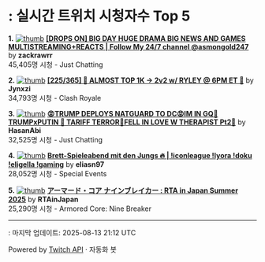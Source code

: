 # : 실시간 트위치 시청자수 Top 5

**1.** [![thumb](https://static-cdn.jtvnw.net/previews-ttv/live_user_zackrawrr-320x180.jpg)](https://twitch.tv/zackrawrr)
**[[DROPS ON] BIG DAY HUGE DRAMA BIG NEWS AND GAMES MULTISTREAMING+REACTS | Follow My 24/7 channel @asmongold247](https://twitch.tv/zackrawrr)** by **zackrawrr**<br>45,405명 시청  - Just Chatting

**2.** [![thumb](https://static-cdn.jtvnw.net/previews-ttv/live_user_jynxzi-320x180.jpg)](https://twitch.tv/Jynxzi)
**[[225/365] 🚨 ALMOST TOP 1K -> 2v2 w/ RYLEY @ 6PM ET 🚨](https://twitch.tv/Jynxzi)** by **Jynxzi**<br>34,793명 시청  - Clash Royale

**3.** [![thumb](https://static-cdn.jtvnw.net/previews-ttv/live_user_hasanabi-320x180.jpg)](https://twitch.tv/HasanAbi)
**[😡TRUMP DEPLOYS NATGUARD TO DC😡IM IN GQ🤬TRUMPxPUTIN 🤬 TARIFF TERROR🤬FELL IN LOVE W THERAPIST Pt2🤬](https://twitch.tv/HasanAbi)** by **HasanAbi**<br>32,525명 시청  - Just Chatting

**4.** [![thumb](https://static-cdn.jtvnw.net/previews-ttv/live_user_eliasn97-320x180.jpg)](https://twitch.tv/eliasn97)
**[Brett-Spieleabend mit den Jungs 🔥 | !iconleague !lyora !doku !eligella !gaming](https://twitch.tv/eliasn97)** by **eliasn97**<br>28,052명 시청  - Special Events

**5.** [![thumb](https://static-cdn.jtvnw.net/previews-ttv/live_user_rtainjapan-320x180.jpg)](https://twitch.tv/RTAinJapan)
**[アーマード・コア ナインブレイカー : RTA in Japan Summer 2025](https://twitch.tv/RTAinJapan)** by **RTAinJapan**<br>25,290명 시청  - Armored Core: Nine Breaker


---
: 마지막 업데이트: 2025-08-13 21:12 UTC

Powered by [Twitch API](https://dev.twitch.tv/docs/api/reference) · 자동화 봇